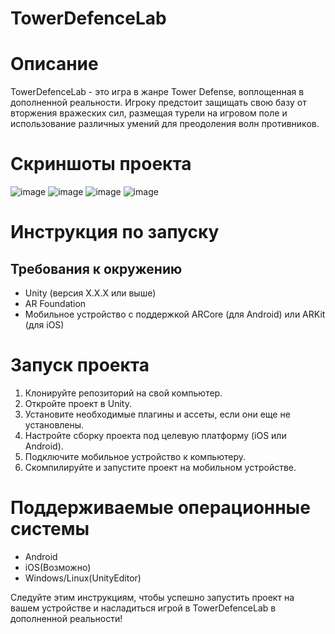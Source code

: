 # TowerDefenceLab
# Описание

TowerDefenceLab - это игра в жанре Tower Defense, воплощенная в дополненной реальности. Игроку предстоит защищать свою базу от вторжения вражеских сил, размещая турели на игровом поле и использование различных умений для преодоления волн противников.
# Скриншоты проекта
![image](https://github.com/OverHome/TowerDefenceLab/assets/86974475/189e5ba2-a4f9-4e28-8875-fae770f4959e)
![image](https://github.com/OverHome/TowerDefenceLab/assets/86974475/ba603084-4379-4d10-bd1c-db1a3ab28a25)
![image](https://github.com/OverHome/TowerDefenceLab/assets/86974475/3a6fcedc-01fe-4cd1-94ab-b0db598a60ca)
![image](https://github.com/OverHome/TowerDefenceLab/assets/86974475/c37085d1-1478-46ea-91bf-fd0c448861c6)

# Инструкция по запуску
## Требования к окружению
* Unity (версия X.X.X или выше)
* AR Foundation
* Мобильное устройство с поддержкой ARCore (для Android) или ARKit (для iOS) 

# Запуск проекта
1. Клонируйте репозиторий на свой компьютер.
2. Откройте проект в Unity.
3. Установите необходимые плагины и ассеты, если они еще не установлены.
4. Настройте сборку проекта под целевую платформу (iOS или Android).
5. Подключите мобильное устройство к компьютеру.
6. Скомпилируйте и запустите проект на мобильном устройстве.

# Поддерживаемые операционные системы
* Android
* iOS(Возможно)
* Windows/Linux(UnityEditor)
   
Следуйте этим инструкциям, чтобы успешно запустить проект на вашем устройстве и насладиться игрой в TowerDefenceLab в дополненной реальности!

